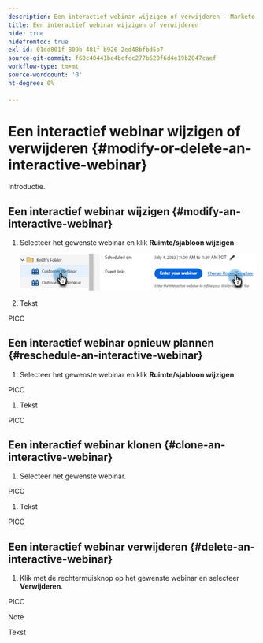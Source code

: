 ```yaml
---
description: Een interactief webinar wijzigen of verwijderen - Marketo Docs - Productdocumentatie
title: Een interactief webinar wijzigen of verwijderen
hide: true
hidefromtoc: true
exl-id: 01dd801f-809b-481f-b926-2ed48bfbd5b7
source-git-commit: f60c40441be4bcfcc277b620f6d4e19b2047caef
workflow-type: tm+mt
source-wordcount: '0'
ht-degree: 0%

---
```


# Een interactief webinar wijzigen of verwijderen {#modify-or-delete-an-interactive-webinar}

Introductie.

## Een interactief webinar wijzigen {#modify-an-interactive-webinar}

1. Selecteer het gewenste webinar en klik **Ruimte/sjabloon wijzigen**.

   ![](assets/modify-or-delete-an-interactive-webinar-1.png)

1. Tekst

PICC

## Een interactief webinar opnieuw plannen {#reschedule-an-interactive-webinar}

1. Selecteer het gewenste webinar en klik **Ruimte/sjabloon wijzigen**.

PICC

1. Tekst

PICC

## Een interactief webinar klonen {#clone-an-interactive-webinar}

1. Selecteer het gewenste webinar.

PICC

1. Tekst

PICC

## Een interactief webinar verwijderen {#delete-an-interactive-webinar}

1. Klik met de rechtermuisknop op het gewenste webinar en selecteer **Verwijderen**.

PICC

>[!NOTE]
>
>Tekst
